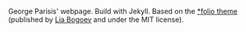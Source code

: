 George Parisis' webpage. Build with Jekyll. Based on the [\*folio theme](https://github.com/bogoli/-folio) (published by [Lia Bogoev](http://liabogoev.com) and under the MIT license).